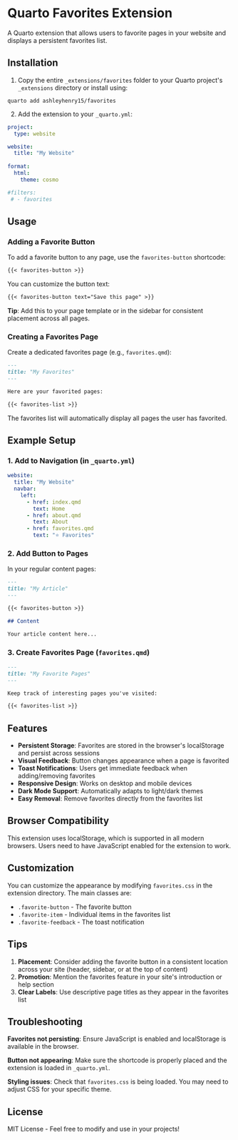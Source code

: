 # Quarto Favorites Extension

A Quarto extension that allows users to favorite pages in your website and displays a persistent favorites list.

## Installation

1. Copy the entire `_extensions/favorites` folder to your Quarto project's `_extensions` directory or install using:
  ```
  quarto add ashleyhenry15/favorites
  ```

2. Add the extension to your `_quarto.yml`:

```yaml
project:
  type: website

website:
  title: "My Website"
  
format:
  html:
    theme: cosmo

#filters:
 # - favorites
```

## Usage

### Adding a Favorite Button

To add a favorite button to any page, use the `favorites-button` shortcode:

```markdown
{{< favorites-button >}}
```

You can customize the button text:

```markdown
{{< favorites-button text="Save this page" >}}
```

**Tip**: Add this to your page template or in the sidebar for consistent placement across all pages.

### Creating a Favorites Page

Create a dedicated favorites page (e.g., `favorites.qmd`):

```markdown
---
title: "My Favorites"
---

Here are your favorited pages:

{{< favorites-list >}}
```

The favorites list will automatically display all pages the user has favorited.

## Example Setup

### 1. Add to Navigation (in `_quarto.yml`)

```yaml
website:
  title: "My Website"
  navbar:
    left:
      - href: index.qmd
        text: Home
      - href: about.qmd
        text: About
      - href: favorites.qmd
        text: "⭐ Favorites"
```

### 2. Add Button to Pages

In your regular content pages:

```markdown
---
title: "My Article"
---

{{< favorites-button >}}

## Content

Your article content here...
```

### 3. Create Favorites Page (`favorites.qmd`)

```markdown
---
title: "My Favorite Pages"
---

Keep track of interesting pages you've visited:

{{< favorites-list >}}
```

## Features

- **Persistent Storage**: Favorites are stored in the browser's localStorage and persist across sessions
- **Visual Feedback**: Button changes appearance when a page is favorited
- **Toast Notifications**: Users get immediate feedback when adding/removing favorites
- **Responsive Design**: Works on desktop and mobile devices
- **Dark Mode Support**: Automatically adapts to light/dark themes
- **Easy Removal**: Remove favorites directly from the favorites list

## Browser Compatibility

This extension uses localStorage, which is supported in all modern browsers. Users need to have JavaScript enabled for the extension to work.

## Customization

You can customize the appearance by modifying `favorites.css` in the extension directory. The main classes are:

- `.favorite-button` - The favorite button
- `.favorite-item` - Individual items in the favorites list
- `.favorite-feedback` - The toast notification

## Tips

1. **Placement**: Consider adding the favorite button in a consistent location across your site (header, sidebar, or at the top of content)
2. **Promotion**: Mention the favorites feature in your site's introduction or help section
3. **Clear Labels**: Use descriptive page titles as they appear in the favorites list

## Troubleshooting

**Favorites not persisting**: Ensure JavaScript is enabled and localStorage is available in the browser.

**Button not appearing**: Make sure the shortcode is properly placed and the extension is loaded in `_quarto.yml`.

**Styling issues**: Check that `favorites.css` is being loaded. You may need to adjust CSS for your specific theme.

## License

MIT License - Feel free to modify and use in your projects!
